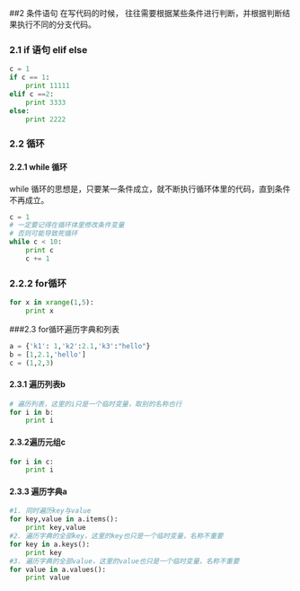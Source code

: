 ##2 条件语句
 在写代码的时候， 往往需要根据某些条件进行判断，并根据判断结果执行不同的分支代码。
### 2.1  if 语句 elif else
```python
c = 1
if c == 1:
	print 11111
elif c ==2:
	print 3333
else:
	print 2222
```
### 2.2 循环
#### 2.2.1 while 循环
while 循环的思想是，只要某一条件成立，就不断执行循环体里的代码，直到条件不再成立。
```python
c = 1
# 一定要记得在循环体里修改条件变量
# 否则可能导致死循环
while c < 10:
	print c
	c += 1
```
### 2.2.2 for循环
```python
for x in xrange(1,5):
	print x
```
###2.3 for循环遍历字典和列表
```python
a = {'k1': 1,'k2':2.1,'k3':"hello"}
b = [1,2.1,'hello']
c = (1,2,3)
```
#### 2.3.1 遍历列表b
```python
# 遍历列表，这里的i只是一个临时变量，取别的名称也行
for i in b:
	print i
```
#### 2.3.2遍历元组c
```python
for i in c:
	print i
```
#### 2.3.3 遍历字典a
```python
#1. 同时遍历key与value
for key,value in a.items():
	print key,value
#2. 遍历字典的全部key，这里的key也只是一个临时变量，名称不重要
for key in a.keys():
	print key
#3. 遍历字典的全部value，这里的value也只是一个临时变量，名称不重要
for value in a.values():
	print value
```
